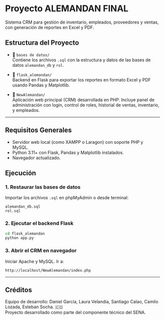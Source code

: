 # Proyecto ALEMANDAN FINAL

Sistema CRM para gestión de inventario, empleados, proveedores y ventas, con generación de reportes en Excel y PDF.

## Estructura del Proyecto

- 📁 `bases de datos/`  
  Contiene los archivos `.sql` con la estructura y datos de las bases de datos `alemandan_db` y `rol`.
        
- 📁 `flask_alemandan/`  
  Backend en Flask para exportar los reportes en formato Excel y PDF usando Pandas y Matplotlib.

- 📁 `NewAlemandan/`  
  Aplicación web principal (CRM) desarrollada en PHP. Incluye panel de administración con login, control de roles, historial de ventas, inventario, y empleados.

---

## Requisitos Generales

- Servidor web local (como XAMPP o Laragon) con soporte PHP y MySQL.
- Python 3.11+ con Flask, Pandas y Matplotlib instalados.
- Navegador actualizado.

## Ejecución

### 1. Restaurar las bases de datos
Importar los archivos `.sql` en phpMyAdmin o desde terminal:

```
alemandan_db.sql
rol.sql
```

### 2. Ejecutar el backend Flask
```bash
cd flask_alemandan
python app.py
```

### 3. Abrir el CRM en navegador
Iniciar Apache y MySQL. Ir a:
```
http://localhost/NewAlemandan/index.php
```

---

## Créditos
Equipo de desarrollo: Daniel García, Laura Velandia, Santiago Calao, Camilo Lozada, Esteban Socha. 🇨🇴  
Proyecto desarrollado como parte del componente técnico del SENA.
